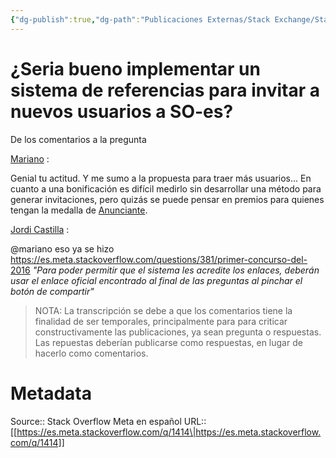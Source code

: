 ```yaml
---
{"dg-publish":true,"dg-path":"Publicaciones Externas/Stack Exchange/Stack Overflow en español/Stack Overflow en español Meta/es.meta.stackoverflow.com-1414.md","permalink":"/publicaciones-externas/stack-exchange/stack-overflow-en-espanol/stack-overflow-en-espanol-meta/es-meta-stackoverflow-com-1414/","title":"¿Seria bueno implementar un sistema de referencias para invitar a nuevos usuarios a SO-es?","hide":true,"noteIcon":"default","created":"2024-04-03T12:49:10.630-06:00","updated":"2024-04-05T16:43:59.222-06:00"}
---
```


# ¿Seria bueno implementar un sistema de referencias para invitar a nuevos usuarios a SO-es?

De los comentarios a la pregunta

[Mariano][1] :

Genial tu actitud. Y me sumo a la propuesta para traer más usuarios... En cuanto a una bonificación es difícil medirlo sin desarrollar una método para generar invitaciones, pero quizás se puede pensar en premios para quienes tengan la medalla de [Anunciante][2]. 

[Jordi Castilla][3] :

@mariano eso ya se hizo https://es.meta.stackoverflow.com/questions/381/primer-concurso-del-2016 *"Para poder permitir que el sistema les acredite los enlaces, deberán usar el enlace oficial encontrado al final de las preguntas al pinchar el botón de compartir"* 

> NOTA: La transcripción se debe a que los comentarios tiene la finalidad de ser temporales, principalmente para para criticar constructivamente las publicaciones, ya sean pregunta o respuestas. Las repuestas deberían publicarse como respuestas, en lugar de hacerlo como comentarios.


  [1]: https://es.meta.stackoverflow.com/users/127/mariano
  [2]: https://es.stackoverflow.com/help/badges/59/announcer
  [3]: https://es.meta.stackoverflow.com/users/517/jordi-castilla

# Metadata
Source:: Stack Overflow Meta en español
URL:: [[https://es.meta.stackoverflow.com/q/1414\|https://es.meta.stackoverflow.com/q/1414]]

